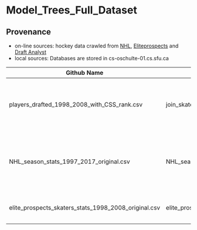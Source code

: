 # Model_Trees_Full_Dataset

## Provenance

+ on-line sources: hockey data crawled from [NHL](https://www.nhl.com/), [Eliteprospects](http://www.eliteprospects.com/) and [Draft Analyst](https://www.thedraftanalyst.com/)
+ local sources: Databases are stored in cs-oschulte-01.cs.sfu.ca

Github Name                                 |Database Table Name                  | Meaning
-----------|--------------------|------|
players_drafted_1998_2008_with_CSS_rank.csv|join_skater_and_season_stats_10_years|This is the file to which we apply model tree learning|
NHL_season_stats_1997_2017_original.csv |NHL_season_stats_1998_2016_original | NHL season stats. Used to compute 7-years career stats |
elite_prospects_skaters_stats_1998_2008_original.csv | elite_prospects_skaters_stats_1998_2008_original| Used to compute draft stats|

